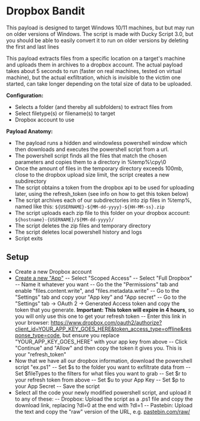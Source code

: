 # **Dropbox Bandit**
This payload is designed to target Windows 10/11 machines, but but may run on older versions of Windows. The script is made with Ducky Script 3.0, but you should be able to easily convert it to run on older versions by deleting the first and last lines

This payload extracts files from a specific location on a target's machine and uploads them in archives to a dropbox account. The actual payload takes about 5 seconds to run (faster on real machines, tested on virtual machine), but the actual exfiltration, which is invisible to the victim one started, can take longer depending on the total size of data to be uploaded. 

**Configuration:**
- Selects a folder (and thereby all subfolders) to extract files from
- Select filetype(s) or filename(s) to target
- Dropbox account to use

**Payload Anatomy:**
- The payload runs a hidden and windowless powershell window which then downloads and executes the powershell script from a url.
- The powershell script finds all the files that match the chosen parameters and copies them to a directory in %temp%\cpy\0
- Once the amount of files in the temporary directory exceeds 100mb, close to the dropbox upload size limit, the script creates a new subdirectory
- The script obtains a token from the dropbox api to be used for uploading later, using the refresh_token (see info on how to get this token below)
- The script archives each of our subdirectories into zip files in %temp%, named like this: `${USERNAME}-${MM-dd-yyyy}-${HH-MM-ss}.zip`
- The script uploads each zip file to this folder on your dropbox account: `${hostname}-{USERNAME}/${MM-dd-yyyy}/`
- The script deletes the zip files and temporary directory
- The script deletes local powershell history and logs
- Script exits

## **Setup**
- Create a new Dropbox account
- [Create a new "App"](https://www.dropbox.com/developers/apps/create)
-- Select "Scoped Access"
-- Select "Full Dropbox"
-- Name it whatever you want
-- Go the the "Permissions" tab and enable "files.content.write", and "files.metadata.write"
-- Go to the "Settings" tab and copy your "App key" and "App secret"
-- Go to the "Settings" tab -> OAuth 2 -> Generated Access token and copy the token that you generate. **Important: This token will expire in 4 hours**, so you will only use this one to get your refresh token
-- Enter this link in your browser: https://www.dropbox.com/oauth2/authorize?client_id=YOUR_APP_KEY_GOES_HERE&token_access_type=offline&response_type=code, but ensure you replace "YOUR_APP_KEY_GOES_HERE" with your app key from above
-- Click "Continue" and "Allow" and then copy the token it gives you. This is your "refresh_token"
- Now that we have all our dropbox information, download the powershell script "ex.ps1"
-- Set $s to the folder you want to exfiltrate data from
-- Set $fileTypes to the filters for what files you want to grab
-- Set $r to your refresh token from above
-- Set $u to your App Key
-- Set $p to your App Secret
-- Save the script
- Select all the code your newly modified powershell script, and upload it to any of these:
-- Dropbox: Upload the script as a .ps1 file and copy the download link, replacing ?dl=0 at the end with ?dl=1
-- Pastebin: Upload the text and copy the "raw" version of the URL, e.g. [pastebin.com/raw/<script id>]()
-- [Spectre](https://www.klgrth.io/) (Pastebin alternative), Upload the text and copy the url; make sure your add /raw to the end of your url
- Enter the url into payload.txt
- Compile your payload using payloadstudio

This script is for educational purposes only. This script is authorized auditing and security analysis purposes only where permitted subject to local and international laws where applicable. Users are solely responsible for compliance with all laws of their locality. This author claims no responsibility for unauthorized or unlawful use.
